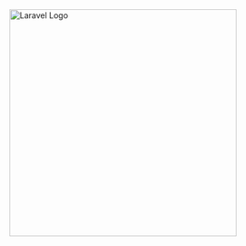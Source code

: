 <img src="https://github.com/nurzaman-now/G-MOOC-4D/tree/Backend/screenshoot/success.png" width="400" alt="Laravel Logo">
